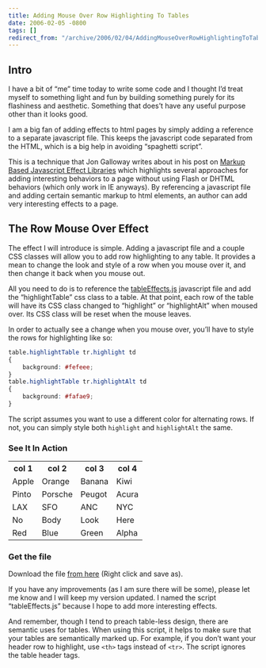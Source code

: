 ```yaml
---
title: Adding Mouse Over Row Highlighting To Tables
date: 2006-02-05 -0800
tags: []
redirect_from: "/archive/2006/02/04/AddingMouseOverRowHighlightingToTables.aspx/"
---
```


Intro
-----

I have a bit of “me” time today to write some code and I thought I’d
treat myself to something light and fun by building something purely for
its flashiness and aesthetic. Something that does’t have any useful
purpose other than it looks good.

I am a big fan of adding effects to html pages by simply adding a
reference to a separate javascript file. This keeps the javascript code
separated from the HTML, which is a big help in avoiding “spaghetti
script”.

This is a technique that Jon Galloway writes about in his post on
[Markup Based Javascript Effect
Libraries](http://weblogs.asp.net/jgalloway/archive/2006/01/18/435857.aspx "Article Highlighting Several Neat Javascript Libraries")
which highlights several approaches for adding interesting behaviors to
a page without using Flash or DHTML behaviors (which only work in IE
anyways). By referencing a javascript file and adding certain semantic
markup to html elements, an author can add very interesting effects to a
page.

The Row Mouse Over Effect
-------------------------

The effect I will introduce is simple. Adding a javascript file and a
couple CSS classes will allow you to add row highlighting to any table.
It provides a mean to change the look and style of a row when you mouse
over it, and then change it back when you mouse out.

All you need to do is to reference the
[tableEffects.js](https://haacked.com/Skins/Haacked/Scripts/tableEffects.js "The table effects js file")
javascript file and add the “highlightTable” css class to a table. At
that point, each row of the table will have its CSS class changed to
“highlight” or “highlightAlt” when moused over. Its CSS class will be
reset when the mouse leaves.

In order to actually see a change when you mouse over, you’ll have to
style the rows for highlighting like so:

```css
table.highlightTable tr.highlight td
{
    background: #fefeee;
}
table.highlightTable tr.highlightAlt td
{
    background: #fafae9;
}
```

The script assumes you want to use a different color for alternating
rows. If not, you can simply style both `highlight` and `highlightAlt`
the same.

### See It In Action

<table class="highlightTable" border="0" cellpadding="3" cellspacing="0">
	<tbody>
	<tr>
		<th>col 1</th>
		<th>col 2</th>
		<th>col 3</th>
		<th>col 4</th>
	</tr>
	<tr class="alt">
	<td>Apple</td>
	<td>Orange</td>
	<td>Banana</td>
	<td>Kiwi</td>
	</tr>
	<tr>
	<td>Pinto</td>
	<td>Porsche</td>
	<td>Peugot</td>
	<td>Acura</td>
	</tr>
	<tr class="alt">
	<td>LAX</td>
	<td>SFO</td>
	<td>ANC</td>
	<td>NYC</td>
	</tr>
	<tr>
	<td>No</td>
	<td>Body</td>
	<td>Look</td>
	<td>Here</td>
	</tr>
	<tr class="alt">
	<td>Red</td>
	<td>Blue</td>
	<td>Green</td>
	<td>Alpha</td>
	</tr>
	</tbody>
</table>


### Get the file

Download the file [from
here](https://haacked.com/Skins/Haacked/Scripts/tableEffects.js "The table effects js file")
(Right click and save as).

If you have any improvements (as I am sure there will be some), please
let me know and I will keep my version updated. I named the script
“tableEffects.js” because I hope to add more interesting effects.

And remember, though I tend to preach table-less design, there are
semantic uses for tables. When using this script, it helps to make sure
that your tables are semantically marked up. For example, if you don’t
want your header row to highlight, use `<th>` tags instead of `<tr>`.
The script ignores the table header tags.

